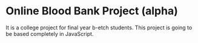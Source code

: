 # Online Blood Bank Project (alpha)

It is a college project for final year b-etch students.
This project is going to be based completely in JavaScript.
